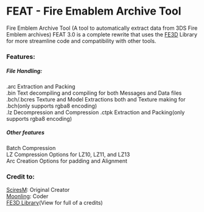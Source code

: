 # FEAT - Fire Emablem Archive Tool

Fire Emblem Archive Tool (A tool to automatically extract data from 3DS Fire Emblem archives)
FEAT 3.0 is a complete rewrite that uses the [FE3D](https://github.com/VelouriasMoon/FE3D) Library for more streamline code and compatibility with other tools. 

### Features:
##### File Handling:
.arc Extraction and Packing<br />
.bin Text decompiling and compiling for both Messages and Data files<br />
.bch/.bcres Texture and Model Extractions both and Texture making for .bch(only supports rgba8 encoding)<br />
.lz Decompression and Compression
.ctpk Extraction and Packing(only supports rgba8 encoding)<br />

##### Other features
Batch Compression<br />
LZ Compression Options for LZ10, LZ11, and LZ13<br />
Arc Creation Options for padding and Alignment


### Credit to:<br /> 
[SciresM](https://github.com/SciresM): Original Creator<br />
[Moonling](https://github.com/VelouriasMoon): Coder<br />
[FE3D Library](https://github.com/VelouriasMoon/FE3D)(View for full of a credits)